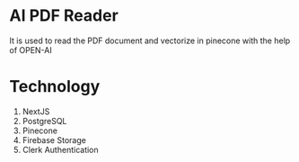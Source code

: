 # AI PDF Reader

It is used to read the PDF document and vectorize in pinecone with the help of OPEN-AI

# Technology

1. NextJS
2. PostgreSQL
3. Pinecone
4. Firebase Storage
5. Clerk Authentication
